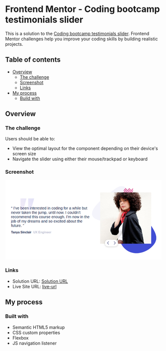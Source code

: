# Frontend Mentor - Coding bootcamp testimonials slider

This is a solution to the [Coding bootcamp testimonials slider][frontend_challenge]. Frontend Mentor challenges help you improve your coding skills by building realistic projects.

## Table of contents

- [Overview](#overview)
    - [The challenge](#the-challenge)
    - [Screenshot](#screenshots)
    - [Links](#links)
- [My process](#my-process)
    - [Build with](built-with)

## Overview

### The challenge

Users should be able to: 

- View the optimal layout for the component depending on their device's screen size
- Navigate the slider using either their mouse/trackpad or keyboard

### Screenshot

![](./images/screenshot.png)


### Links

- Solution URL: [Solution URL ](https://github.com/NathaliaBarreiros/Coding-bootcamp-testimonial-slider)
- Live Site URL: [live-url](https://pedantic-mestorf-fb3ff8.netlify.app/)

## My process

### Built with

- Semantic HTML5 markup
- CSS custom properties
- Flexbox
- JS navigation listener

[frontend_challenge]: https://www.frontendmentor.io/challenges/coding-bootcamp-testimonials-slider-4FNyLA8JL
